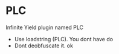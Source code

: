 # PLC
Infinite Yield plugin named PLC

- Use loadstring (PLC). You dont have do
- Dont deobfuscate it. ok
